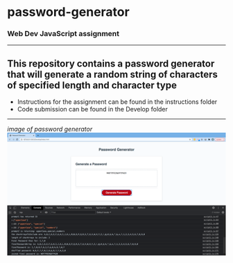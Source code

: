 # password-generator
### Web Dev JavaScript assignment
---
## This repository contains a password generator that will generate a random string of characters of specified length and character type  

* Instructions for the assignment can be found in the instructions folder
* Code submission can be found in the Develop folder
---

*image of password generator*
![Password Generator](password_generator.png "image of password generator")